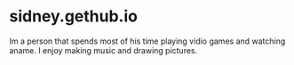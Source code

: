 # sidney.gethub.io

Im a person that spends most of his time playing vidio games and watching aname. I enjoy making music and drawing pictures.
